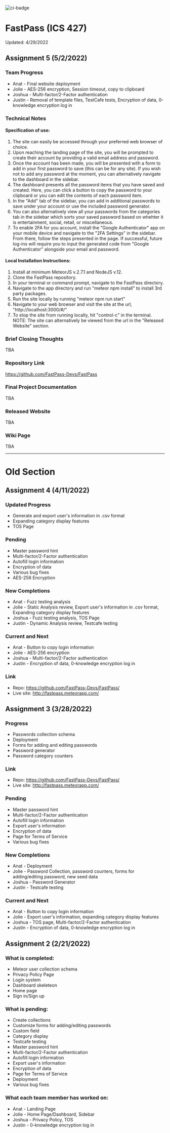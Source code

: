 ![ci-badge](https://github.com/FastPass-Devs/FastPass/workflows/ci-FastPass/badge.svg)

# FastPass (ICS 427)

Updated: 4/29/2022

## Assignment 5 (5/2/2022)

### Team Progress
* Anat - Final website deployment
* Jolie - AES-256 encryption, Session timeout, copy to clipboard
* Joshua - Multi-factor/2-Factor authentication
* Justin - Removal of template files, TestCafe tests, Encryption of data, 0-knowledge encryption log in

### Technical Notes
#### Specification of use:
1. The site can easily be accessed through your preferred web browser of choice.
2. Upon reaching the landing page of the site, you will be prompted to create their account by providing a valid email address and password.
3. Once the account has been made, you will be presented with a form to add in your first password to save (this can be for any site).  If you wish not to add any password at the moment, you can alternatively navigate to the dashboard in the sidebar.
4. The dashboard presents all the password items that you have saved and created.  Here, you can click a button to copy the password to your clipboard or you can edit the contents of each password item.
5. In the "Add" tab of the sidebar, you can add in additional passwords to save under your account or use the included password generator.
6. You can also alternatively view all your passwords from the categories tab in the sidebar which sorts your saved password based on whehter it is entertainment, social, retail, or miscellaneous.
7. To enable 2FA for you account, install the "Google Authenticator" app on your mobile device and navigate to the "2FA Settings" in the sidebar.  From there, follow the steps presented in the page.  If successful, future log-ins will require you to input the generated code from "Google Authenticator" alongside your email and password.

#### Local Installation Instructions:
1. Install at minimum MeteorJS v.2.7.1 and NodeJS v.12.
2. Clone the FastPass repository.
3. In your terminal or command prompt, navigate to the FastPass directory.
4. Navigate to the app directory and run "meteor npm install" to install 3rd party packages.
5. Run the site locally by running "meteor npm run start"
6. Navigate to your web browser and visit the site at the url, "http://localhost:3000/#/"
7. To stop the site from running locally, hit "control-c" in the terminal.
NOTE: The site can alternatively be viewed from the url in the "Released Website" section.

### Brief Closing Thoughts
TBA

### Repository Link
https://github.com/FastPass-Devs/FastPass

### Final Project Documentation
TBA

### Released Website
TBA

### Wiki Page
TBA

___
# Old Section

## Assignment 4 (4/11/2022)

### Updated Progress
* Generate and export user's information in .csv format
* Expanding category display features
* TOS Page

### Pending
* Master password hint
* Multi-factor/2-Factor authentication
* Autofill login information
* Encryption of data
* Various bug fixes
* AES-256 Encryption

### New Completions
* Anat - Fuzz testing analysis
* Jolie - Static Analysis review, Export user's information in .csv format, Expanding category display features
* Joshua - Fuzz testing analysis, TOS Page
* Justin - Dynamic Analysis review, Testcafe testing

### Current and Next
* Anat - Button to copy login information
* Jolie - AES-256 encryption
* Joshua - Multi-factor/2-Factor authentication
* Justin - Encryption of data, 0-knowledge encryption log in

### Link
* Repo: https://github.com/FastPass-Devs/FastPass/
* Live site: http://fastpass.meteorapp.com/

## Assignment 3 (3/28/2022)

### Progress
* Passwords collection schema
* Deployment
* Forms for adding and editing passwords
* Password generator
* Password category counters

### Link
* Repo: https://github.com/FastPass-Devs/FastPass/
* Live site: http://fastpass.meteorapp.com/

### Pending
* Master password hint
* Multi-factor/2-Factor authentication
* Autofill login information
* Export user's information
* Encryption of data
* Page for Terms of Service
* Various bug fixes

### New Completions
* Anat - Deployment
* Jolie - Password Collection, password counters, forms for adding/editing password, new seed data
* Joshua - Password Generator
* Justin - Testcafe testing

### Current and Next
* Anat - Button to copy login information
* Jolie - Export user's information, expanding category display features
* Joshua - TOS page, Multi-factor/2-Factor authentication
* Justin - Encryption of data, 0-knowledge encryption log in

## Assignment 2 (2/21/2022)

### What is completed:
* Meteor user collection schema
* Privacy Policy Page
* Login system
* Dashboard skeleteon
* Home page
* Sign in/Sign up 

### What is pending:
* Create collections
* Customize forms for adding/editing passwords
* Custom field
* Category display
* Testcafe testing
* Master password hint
* Multi-factor/2-Factor authentication
* Autofill login information
* Export user's information
* Encryption of data
* Page for Terms of Service
* Deployment
* Various bug fixes

### What each team member has worked on:
* Anat - Landing Page
* Jolie - Home Page/Dashboard, Sidebar
* Joshua - Privacy Policy, TOS
* Justin - 0-knowledge encryption log in


